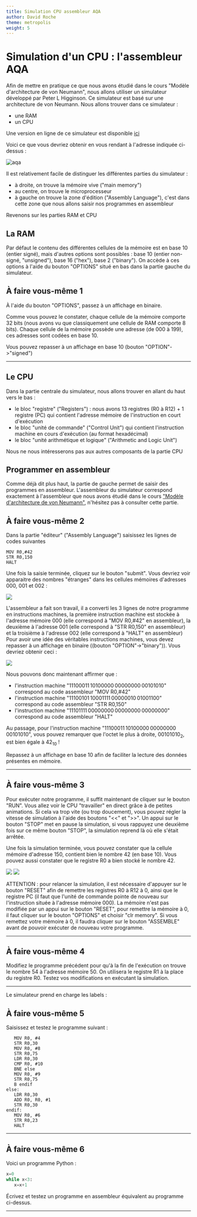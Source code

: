 ```yaml
---
title: Simulation CPU assembleur AQA
author: David Roche
theme: metropolis
weight: 5
---
```


# Simulation d'un CPU : l'assembleur AQA

Afin de mettre en pratique ce que nous avons étudié dans le cours
\"Modèle d\'architecture de von Neumann\", nous allons utiliser un
simulateur développé par Peter L Higginson. Ce simulateur est basé sur
une architecture de von Neumann. Nous allons trouver dans ce simulateur
:

-   une RAM
-   un CPU

Une version en ligne de ce simulateur est disponible [ici](http://www.peterhigginson.co.uk/AQA/)


Voici ce que vous devriez obtenir en vous rendant à l\'adresse indiquée
ci-dessus :

![aqa](/uploads/docsnsi/architecture/aqa/img/aqa.png)

Il est relativement facile de distinguer les différentes parties du
simulateur :

-   à droite, on trouve la mémoire vive (\"main memory\")
-   au centre, on trouve le microprocesseur
-   à gauche on trouve la zone d\'édition (\"Assembly Language\"),
    c\'est dans cette zone que nous allons saisir nos programmes en
    assembleur

Revenons sur les parties RAM et CPU

## La RAM

Par défaut le contenu des différentes cellules de la mémoire est en base
10 (entier signé), mais d\'autres options sont possibles : base 10
(entier non-signé, \"unsigned\"), base 16 (\"hex\"), base 2
(\"binary\"). On accède à ces options à l\'aide du bouton \"OPTIONS\"
situé en bas dans la partie gauche du simulateur.

## À faire vous-même 1

À l\'aide du bouton \"OPTIONS\", passez à un affichage en binaire.

Comme vous pouvez le constater, chaque cellule de la mémoire comporte 32
bits (nous avons vu que classiquement une cellule de RAM comporte 8
bits). Chaque cellule de la mémoire possède une adresse (de 000 à 199),
ces adresses sont codées en base 10.

Vous pouvez repasser à un affichage en base 10 (bouton
\"OPTION\"-\>\"signed\")

------------------------------------------------------------------------

## Le CPU

Dans la partie centrale du simulateur, nous allons trouver en allant du
haut vers le bas :

-   le bloc \"registre\" (\"Registers\") : nous avons 13 registres (R0 à
    R12) + 1 registre (PC) qui contient l\'adresse mémoire de
    l\'instruction en court d\'exécution
-   le bloc \"unité de commande\" (\"Control Unit\") qui contient
    l\'instruction machine en cours d\'exécution (au format hexadécimal)
-   le bloc \"unité arithmétique et logique\" (\"Arithmetic and Logic
    Unit\")

Nous ne nous intéresserons pas aux autres composants de la partie CPU

## Programmer en assembleur

Comme déjà dit plus haut, la partie de gauche permet de saisir des
programmes en assembleur. L\'assembleur du simulateur correspond
exactement à l\'assembleur que nous avons étudié dans le cours [\"Modèle
d\'architecture de von
Neumann\"](https://pixees.fr/informatiquelycee/n_site/nsi_prem_von_neu.html),
n\'hésitez pas à consulter cette partie.

## À faire vous-même 2

Dans la partie \"éditeur\" (\"Assembly Language\") saisissez les lignes
de codes suivantes

    MOV R0,#42
    STR R0,150
    HALT


Une fois la saisie terminée, cliquez sur le bouton \"submit\". Vous
devriez voir apparaitre des nombres \"étranges\" dans les cellules
mémoires d\'adresses 000, 001 et 002 :

![](img/sim_cpu_1.png)

L\'assembleur a fait son travail, il a converti les 3 lignes de notre
programme en instructions machines, la première instruction machine est
stockée à l\'adresse mémoire 000 (elle correspond à \"MOV R0,\#42\" en
assembleur), la deuxième à l\'adresse 001 (elle correspond à \"STR
R0,150\" en assembleur) et la troisième à l\'adresse 002 (elle
correspond à \"HALT\" en assembleur) Pour avoir une idée des véritables
instructions machines, vous devez repasser à un affichage en binaire
((bouton \"OPTION\"-\>\"binary\")). Vous devriez obtenir ceci :

![](img/sim_cpu_2.png)

Nous pouvons donc maintenant affirmer que :

-   l\'instruction machine \"11100011 10100000 00000000 00101010\"
    correspond au code assembleur \"MOV R0,\#42\"
-   l\'instruction machine \"11100101 10001111 00000010 01001100\"
    correspond au code assembleur \"STR R0,150\"
-   l\'instruction machine \"11101111 00000000 00000000 00000000\"
    correspond au code assembleur \"HALT\"

Au passage, pour l\'instruction machine
\"11100011 10100000 00000000 00101010\", vous pouvez remarquer que
l\'octet le plus à droite, $00101010_2$, est bien égale à $42_{10}$ !

Repassez à un affichage en base 10 afin de faciliter la lecture des
données présentes en mémoire.

------------------------------------------------------------------------

## À faire vous-même 3

Pour exécuter notre programme, il suffit maintenant de cliquer sur le
bouton \"RUN\". Vous allez voir le CPU \"travailler\" en direct grâce à
de petites animations. Si cela va trop vite (ou trop doucement), vous
pouvez régler la vitesse de simulation à l\'aide des boutons \"\<\<\" et
\"\>\>\". Un appui sur le bouton \"STOP\" met en pause la simulation, si
vous rappuyez une deuxième fois sur ce même bouton \"STOP\", la
simulation reprend là où elle s\'était arrêtée.

Une fois la simulation terminée, vous pouvez constater que la cellule
mémoire d\'adresse 150, contient bien le nombre 42 (en base 10). Vous
pouvez aussi constater que le registre R0 a bien stocké le nombre 42.

![](img/sim_cpu_4.png) ![](img/sim_cpu_3.png)

ATTENTION : pour relancer la simulation, il est nécessaire d\'appuyer
sur le bouton \"RESET\" afin de remettre les registres R0 à R12 à 0,
ainsi que le registre PC (il faut que l\'unité de commande pointe de
nouveau sur l\'instruction située à l\'adresse mémoire 000). La mémoire
n\'est pas modifiée par un appui sur le bouton \"RESET\", pour remettre
la mémoire à 0, il faut cliquer sur le bouton \"OPTIONS\" et choisir
\"clr memory\". Si vous remettez votre mémoire à 0, il faudra cliquer
sur le bouton \"ASSEMBLE\" avant de pouvoir exécuter de nouveau votre
programme.

------------------------------------------------------------------------

## À faire vous-même 4

Modifiez le programme précédent pour qu\'à la fin de l\'exécution on
trouve le nombre 54 à l\'adresse mémoire 50. On utilisera le registre R1
à la place du registre R0. Testez vos modifications en exécutant la
simulation.

------------------------------------------------------------------------

Le simulateur prend en charge les labels :

## À faire vous-même 5

Saisissez et testez le programme suivant :

       MOV R0, #4
       STR R0,30
       MOV R0, #8
       STR R0,75
       LDR R0,30
       CMP R0, #10
       BNE else
       MOV R0, #9
       STR R0,75
       B endif
    else:
       LDR R0,30
       ADD R0, R0, #1
       STR R0,30
    endif:
       MOV R0, #6
       STR R0,23
       HALT


------------------------------------------------------------------------

## À faire vous-même 6

Voici un programme Python :

~~~python
x=0
while x<3:
   x=x+1
~~~

Écrivez et testez un programme en assembleur équivalent au programme
ci-dessus.

------------------------------------------------------------------------
